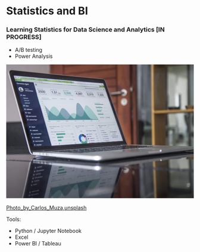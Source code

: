 # Statistics and BI
### Learning Statistics for Data Science and Analytics [IN PROGRESS]
- A/B testing
- Power Analysis



<!-- ![stats](images/carlos-muza-unsplash.jpeg) -->
<img title="03" alt="Alt text" src="images/carlos-muza-unsplash.jpeg">

[Photo_by_Carlos_Muza,unsplash]("https://unsplash.com/s/photos/statistics?utm_source=unsplash&utm_medium=referral&utm_content=creditCopyText")


Tools:
- Python / Jupyter Notebook
- Excel
- Power BI / Tableau

